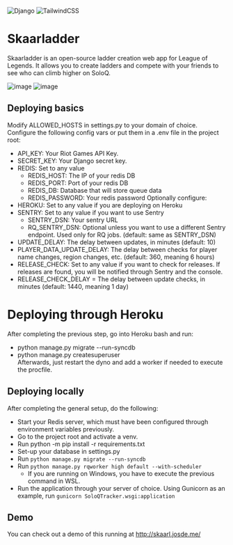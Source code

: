 ![Django](https://img.shields.io/badge/django-%23092E20.svg?style=for-the-badge&logo=django&logoColor=white)
![TailwindCSS](https://img.shields.io/badge/tailwindcss-%2338B2AC.svg?style=for-the-badge&logo=tailwind-css&logoColor=white)

# Skaarladder
Skaarladder is an open-source ladder creation web app for League of Legends. It allows you to create ladders and compete with your friends to see who can climb higher on SoloQ.

![image](https://github.com/Josde/Skaarladder/assets/3825181/96dc807e-47ba-4a89-bfd4-fc2e4f35d0a2)
![image](https://github.com/Josde/Skaarladder/assets/3825181/89812878-62d1-493e-9a16-bb39b302fa89)

## Deploying basics
Modify ALLOWED_HOSTS in settings.py to your domain of choice.  
Configure the following config vars or put them in a .env file in the project root:
  - API_KEY: Your Riot Games API Key.
  - SECRET_KEY: Your Django secret key.  
  - REDIS: Set to any value
    - REDIS_HOST: The IP of your redis DB
    - REDIS_PORT: Port of your redis DB
    - REDIS_DB: Database that will store queue data
    - REDIS_PASSWORD: Your redis password
  Optionally configure:
  - HEROKU: Set to any value if you are deploying on Heroku
  - SENTRY: Set to any value if you want to use Sentry
    - SENTRY_DSN: Your sentry URL
    - RQ_SENTRY_DSN: Optional unless you want to use a different Sentry endpoint. Used only for RQ jobs. (default: same as SENTRY_DSN)
  - UPDATE_DELAY: The delay between updates, in minutes (default: 10)
  - PLAYER_DATA_UPDATE_DELAY: The delay between checks for player name changes, region changes, etc. (default: 360, meaning 6 hours)
  - RELEASE_CHECK: Set to any value if you want to check for releases. If releases are found, you will be notified through Sentry and the console.
  - RELEASE_CHECK_DELAY = The delay between update checks, in minutes (default: 1440, meaning 1 day)

# Deploying through Heroku
After completing the previous step, go into Heroku bash and run:  
  - python manage.py migrate --run-syncdb
  - python manage.py createsuperuser  
Afterwards, just restart the dyno and add a worker if needed to execute the procfile.
## Deploying locally
After completing the general setup, do the following:
  - Start your Redis server, which must have been configured through environment variables previously.
  - Go to the project root and activate a venv.  
  - Run python -m pip install -r requirements.txt
  - Set-up your database in settings.py
  - Run `python manage.py migrate --run-syncdb`
  - Run `python manage.py rqworker high default --with-scheduler`
    - If you are running on Windows, you have to execute the previous command in WSL. 
  - Run the application through your server of choice. Using Gunicorn as an example, run `gunicorn SoloQTracker.wsgi:application`
## Demo
You can check out a demo of this running at http://skaarl.josde.me/
